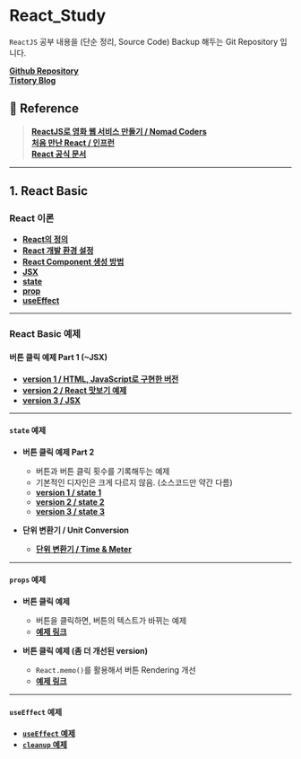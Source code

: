 # React_Study

`ReactJS` 공부 내용을 (단순 정리, Source Code) Backup 해두는 Git Repository 입니다. <br/>

**[Github Repository](https://github.com/Rayched/React_Study)** <br/>
**[Tistory Blog](https://rclogstorage.tistory.com/)**

## 📔 Reference

> **[ReactJS로 영화 웹 서비스 만들기 / Nomad Coders](https://nomadcoders.co/react-for-beginners/lobby)** <br/>
> **[처음 만난 React / 인프런](https://inf.run/YehVc)** <br/>
> **[React 공식 문서](https://ko.legacy.reactjs.org/docs/getting-started.html)** <br/>

---
## 1. React Basic

### React 이론

- **[React의 정의](/React_Theory/React_정의.md)**
- **[React 개발 환경 설정](/React_Theory/React_개발_환경_설정.md)**
- **[React Component 생성 방법](/React_Theory/React_Component_생성_방법.md)**
- **[JSX](/React_Theory/React_JSX.md)**
- **[state](/React_Theory/React_State.md)**
- **[prop](/React_Theory/React_props.md)**
- **[useEffect](/React_Theory/React_useEffect.md)**

---

### React Basic 예제

#### 버튼 클릭 예제 Part 1 (~JSX)
- **[version 1 / HTML, JavaScript로 구현한 버전](/Exam/JSX/NonUseReact/exam1.html)**
- **[version 2 / React 맛보기 예제](/Exam/JSX/ReactBasic/exam3.html)**
- **[version 3 / JSX](/Exam/JSX/JSX_Exam/exam5.html)**

---

#### `state` 예제
- **버튼 클릭 예제 Part 2**
    - 버튼과 버튼 클릭 횟수를 기록해두는 예제
    - 기본적인 디자인은 크게 다르지 않음. (소스코드만 약간 다름)
    - **[version 1 / state 1](/Exam/state/ButtonClick/exam1.html)**
    - **[version 2 / state 2](/Exam/state/ButtonClick/exam2.html)**
    - **[version 3 / state 3](/Exam/state/ButtonClick/exam3.html)**

- **단위 변환기 / Unit Conversion**
    - **[단위 변환기 / Time & Meter](/Exam/state/UnitConversion.html)**

---

#### `props` 예제
- **버튼 클릭 예제** 
    - 버튼을 클릭하면, 버튼의 텍스트가 바뀌는 예제
    - **[예제 링크](/Exam/prop/propExam.html)**

- **버튼 클릭 예제 (좀 더 개선된 version)**
    - `React.memo()`를 활용해서 버튼 Rendering 개선
    - **[예제 링크](/Exam/prop/memoExam.html)**

---

#### `useEffect` 예제
- **[`useEffect` 예제](/Exam/useEffect/useEffectExam.html)**
- **[`cleanup` 예제](/Exam/useEffect/CleanupExam.html)**
